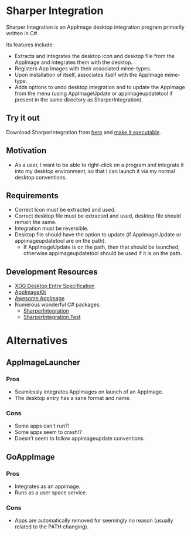 # Sharper Integration

Sharper Integration is an AppImage desktop integration program primarily written in C#.

Its features include:

- Extracts and integrates the desktop icon and desktop file from the AppImage and integrates them with the desktop.
- Registers App Images with their associated mime-types.
- Upon installation of itself, associates itself with the AppImage mime-type.
- Adds options to undo desktop integration and to update the AppImage from the menu (using AppImageUpdate or appimageupdatetool if present in the same directory as SharperIntegration).

## Try it out

Download SharperIntegration from [here](https://github.com/namehillsoftware/sharper-app-images/releases) and [make it executable](https://discourse.appimage.org/t/how-to-make-an-appimage-executable/).

## Motivation

- As a user, I want to be able to right-click on a program and integrate it into my desktop environment, so that I can launch it via my normal desktop conventions.

## Requirements

- Correct Icon must be extracted and used.
- Correct desktop file must be extracted and used, desktop file should remain the same.
- Integration must be reversible.
- Desktop file should have the option to update (if AppImageUpdate or appimageupdatetool are on the path).
  - If AppImageUpdate is on the path, then that should be launched, otherwise appimageupdatetool should be used if it is on the path.

## Development Resources

- [XDG Desktop Entry Specification](https://xdg.pages.freedesktop.org/xdg-specs/desktop-entry-spec/latest/index.html#introduction)
- [AppImageKit](https://github.com/AppImage/AppImageKit)
- [Awesome AppImage](https://github.com/AppImageCommunity/awesome-appimage?tab=readme-ov-file)
- Numerous wonderful C# packages:
  - [SharperIntegration](./SharperIntegration/SharperIntegration.csproj)
  - [SharperIntegration.Test](./SharperIntegration.Test/SharperIntegration.Test.csproj)

# Alternatives

## AppImageLauncher

###  Pros

- Seamlessly integrates AppImages on launch of an AppImage.
- The desktop entry has a sane format and name.

### Cons

- Some apps can't run?!
- Some apps seem to crash!?
- Doesn't seem to follow appimageupdate conventions.

## GoAppImage

### Pros

- Integrates as an appimage.
- Runs as a user space service.

### Cons

- Apps are automatically removed for seemingly no reason (usually related to the PATH changing).
